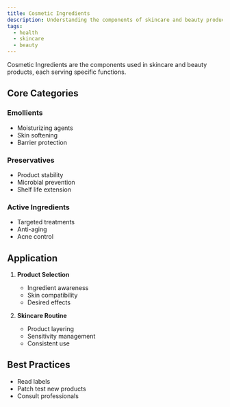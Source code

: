 ```yaml
---
title: Cosmetic Ingredients
description: Understanding the components of skincare and beauty products
tags:
  - health
  - skincare
  - beauty
---
```


Cosmetic Ingredients are the components used in skincare and beauty products, each serving specific functions.

## Core Categories

### Emollients
- Moisturizing agents
- Skin softening
- Barrier protection

### Preservatives
- Product stability
- Microbial prevention
- Shelf life extension

### Active Ingredients
- Targeted treatments
- Anti-aging
- Acne control

## Application

1. **Product Selection**
   - Ingredient awareness
   - Skin compatibility
   - Desired effects

2. **Skincare Routine**
   - Product layering
   - Sensitivity management
   - Consistent use

## Best Practices
- Read labels
- Patch test new products
- Consult professionals
